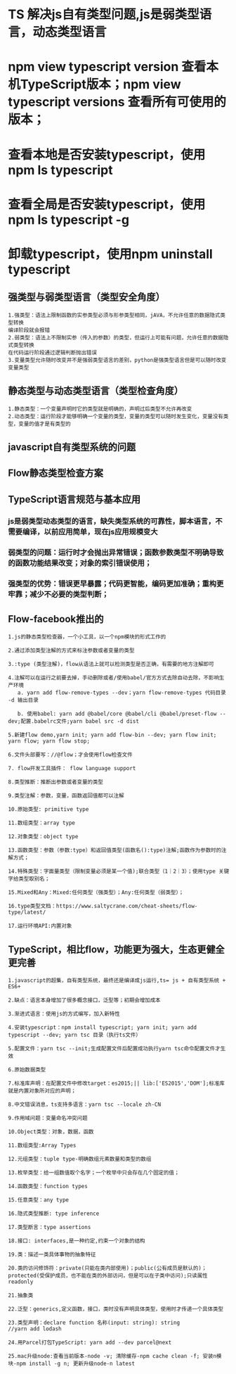 # TS 解决js自有类型问题,js是弱类型语言，动态类型语言
# npm view typescript version 查看本机TypeScript版本；npm view typescript versions 查看所有可使用的版本；
# 查看本地是否安装typescript，使用npm ls typescript
# 查看全局是否安装typescript，使用npm ls typescript -g
# 卸载typescript，使用npm uninstall typescript
## 强类型与弱类型语言（类型安全角度）
    1.强类型：语法上限制函数的实参类型必须与形参类型相同，jAVA，不允许任意的数据隐式类型转换
    编译阶段就会报错
    2.弱类型：语法上不限制实参（传入的参数）的类型，但运行上可能有问题，允许任意的数据隐式类型转换
    在代码运行阶段通过逻辑判断抛出错误
    3.变量类型允许随时改变并不是强弱类型语言的差别，python是强类型语言但是可以随时改变变量类型
## 静态类型与动态类型语言（类型检查角度）
    1.静态类型：一个变量声明时它的类型就是明确的，声明过后类型不允许再改变
    2.动态类型：运行阶段才能够明确一个变量的类型，变量的类型可以随时发生变化，变量没有类型，变量的值才是有类型的
## javascript自有类型系统的问题
## Flow静态类型检查方案
## TypeScript语言规范与基本应用
### js是弱类型动态类型的语言，缺失类型系统的可靠性，脚本语言，不需要编译，以前应用简单，现在js应用规模变大
### 弱类型的问题：运行时才会抛出异常错误；函数参数类型不明确导致的函数功能结果改变；对象的索引错误使用；
### 强类型的优势：错误更早暴露；代码更智能，编码更加准确；重构更牢靠；减少不必要的类型判断；
## Flow-facebook推出的
    1.js的静态类型检查器，一个小工具，以一个npm模块的形式工作的

    2.通过添加类型注解的方式来标注参数或者变量的类型

    3.:type (类型注解)，flow从语法上就可以检测类型是否正确，有需要的地方注解即可

    4.注解可以在运行之前要去掉，手动删除或者/使用babel/官方方式去除自动去除，不影响生产环境
       a. yarn add flow-remove-types --dev；yarn flow-remove-types 代码目录 -d 输出目录

       b. 使用babel: yarn add @babel/core @babel/cli @babel/preset-flow --dev;配置.babelrc文件;yarn babel src -d dist

    5.新建flow demo,yarn init; yarn add flow-bin --dev; yarn flow init; yarn flow; yarn flow stop;

    6.文件头部要写：//@flow；才会使用flow检查文件

    7. flow开发工具插件： flow language support

    8.类型推断：推断出参数或者变量的类型

    9.类型注解：参数，变量，函数返回值都可以注解

    10.原始类型: primitive type

    11.数组类型：array type

    12.对象类型：object type

    13.函数类型：参数（参数:type）和返回值类型(函数名():type)注解;函数作为参数时的注解方式；

    14.特殊类型：字面量类型（限制变量必须是某一个值);联合类型（1｜2｜3）；使用type 关键字给类型取别名；

    15.Mixed和Any：Mixed:任何类型（强类型）；Any:任何类型（弱类型）；
    
    16.type类型文档：https://www.saltycrane.com/cheat-sheets/flow-type/latest/

    17.运行环境API:内置对象
## TypeScript，相比flow，功能更为强大，生态更健全更完善
    1.javascript的超集，自有类型系统，最终还是编译成js运行,ts= js + 自有类型系统 + ES6+

    2.缺点：语言本身增加了很多概念接口，泛型等；初期会增加成本

    3.渐进式语言：使用js的方式编写，加入新特性

    4.安装typescript：npm install typescript; yarn init; yarn add typescript --dev; yarn tsc 目录（执行ts文件）
    
    5.配置文件：yarn tsc --init;生成配置文件后配置成功执行yarn tsc命令配置文件才生效

    6.原始数据类型

    7.标准库声明：在配置文件中修改target：es2015;|| lib:['ES2015','DOM'];标准库就是内置对象所对应的声明；

    8.中文错误消息，ts支持多语言：yarn tsc --locale zh-CN

    9.作用域问题：变量命名冲突问题

    10.Object类型：对象，数据，函数

    11.数组类型:Array Types

    12.元组类型：tuple type-明确数组元素数量和类型的数组

    13.枚举类型：给一组数值取个名字；一个枚举中只会存在几个固定的值；

    14.函数类型：function types

    15.任意类型：any type

    16.隐式类型推断: type inference

    17.类型断言：type assertions

    18.接口: interfaces,是一种约定,约束一个对象的结构

    19.类：描述一类具体事物的抽象特征

    20.类的访问修饰符：private(只能在类内部使用)；public(公有成员是默认的)；protected(受保护成员，也不能在类的外部访问，但是可以在子类中访问);只读属性readonly

    21.抽象类

    22.泛型：generics,定义函数，接口，类时没有声明具体类型，使用时才传递一个具体类型

    23.类型声明：declare function 名称(input: string): string
    //yarn add lodash

    24.用Parcel打包TypeScript: yarn add --dev parcel@next

    25.mac升级node:查看当前版本-node -v; 清除缓存-npm cache clean -f; 安装n模块-npm install -g n; 更新升级node-n latest